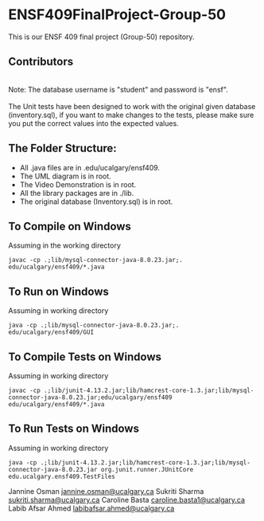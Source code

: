 # ENSF409FinalProject-Group-50

This is our ENSF 409 final project (Group-50) repository.

## Contributors

<br>
Note: The database username is "student" and password is "ensf".
<br>
<br>
The Unit tests have been designed to work with the original given database (inventory.sql), if you want to make changes to the tests, please make sure you put the correct values into the expected values.
<br>

## The Folder Structure:

- All .java files are in .edu/ucalgary/ensf409.
- The UML diagram is in root.
- The Video Demonstration is in root.
- All the library packages are in ./lib.
- The original database (Inventory.sql) is in root.

## To Compile on Windows

Assuming in the working directory

```
javac -cp .;lib/mysql-connector-java-8.0.23.jar;. edu/ucalgary/ensf409/*.java
```

## To Run on Windows

Assuming in working directory

```
java -cp .;lib/mysql-connector-java-8.0.23.jar;. edu/ucalgary/ensf409/GUI
```

## To Compile Tests on Windows

Assuming in working directory

```
javac -cp .;lib/junit-4.13.2.jar;lib/hamcrest-core-1.3.jar;lib/mysql-connector-java-8.0.23.jar;edu/ucalgary/ensf409 edu/ucalgary/ensf409/*.java
```

## To Run Tests on Windows

Assuming in working directory

```
java -cp .;lib/junit-4.13.2.jar;lib/hamcrest-core-1.3.jar;lib/mysql-connector-java-8.0.23.jar org.junit.runner.JUnitCore edu.ucalgary.ensf409.TestFiles
```
Jannine Osman <a href="mailto:jannine.osman@ucalgary.ca">jannine.osman@ucalgary.ca</a>
Sukriti Sharma <a href="mailto:sukriti.sharma@ucalgary.ca">sukriti.sharma@ucalgary.ca</a>
Caroline Basta <a href="mailto:caroline.basta1@ucalgary.ca">caroline.basta1@ucalgary.ca</a>
Labib Afsar Ahmed <a href="mailto:labibafsar.ahmed@ucalgary.ca">labibafsar.ahmed@ucalgary.ca</a>